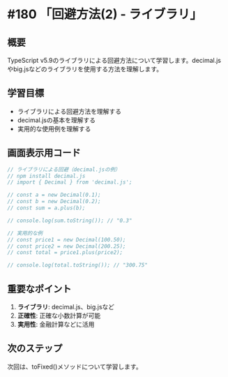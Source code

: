 # #180 「回避方法(2) - ライブラリ」

## 概要
TypeScript v5.9のライブラリによる回避方法について学習します。decimal.jsやbig.jsなどのライブラリを使用する方法を理解します。

## 学習目標
- ライブラリによる回避方法を理解する
- decimal.jsの基本を理解する
- 実用的な使用例を理解する

## 画面表示用コード

```typescript
// ライブラリによる回避（decimal.jsの例）
// npm install decimal.js
// import { Decimal } from 'decimal.js';

// const a = new Decimal(0.1);
// const b = new Decimal(0.2);
// const sum = a.plus(b);

// console.log(sum.toString()); // "0.3"

// 実用的な例
// const price1 = new Decimal(100.50);
// const price2 = new Decimal(200.25);
// const total = price1.plus(price2);

// console.log(total.toString()); // "300.75"
```

## 重要なポイント
1. **ライブラリ**: decimal.js、big.jsなど
2. **正確性**: 正確な小数計算が可能
3. **実用性**: 金融計算などに活用

## 次のステップ
次回は、toFixed()メソッドについて学習します。
